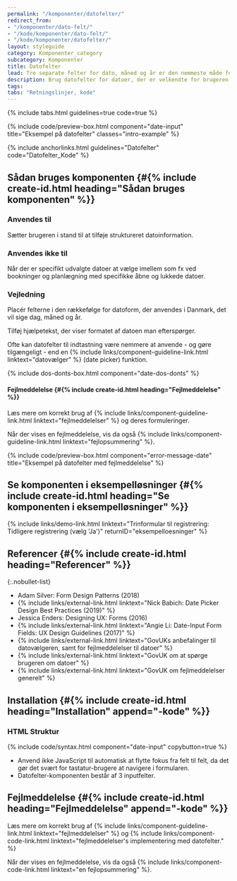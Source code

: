 ```yaml
---
permalink: "/komponenter/datofelter/"
redirect_from:
- "/komponenter/dato-felt/"
- "/kode/komponenter/dato-felt/"
- "/kode/komponenter/datofelter/"
layout: styleguide
category: Komponenter_category
subcategory: Komponenter
title: Datofelter
lead: Tre separate felter for dato, måned og år er den nemmeste måde for brugeren at indskrive en dato.
description: Brug datofelter for datoer, der er velkendte for brugeren (fx fødselsdato).
tags: 
tabs: "Retningslinjer, kode"
---
```


{% include tabs.html guidelines=true code=true %}

{% include code/preview-box.html component="date-input" title="Eksempel på datofelter" classes="intro-example" %}

{% include anchorlinks.html guidelines="Datofelter" code="Datofelter_Kode" %}

<!--split-->

## Sådan bruges komponenten {#{% include create-id.html heading="Sådan bruges komponenten" %}}

### Anvendes til

Sætter brugeren i stand til at tilføje struktureret datoinformation.

### Anvendes ikke til

Når der er specifikt udvalgte datoer at vælge imellem som fx ved bookninger og planlægning med specifikke åbne og lukkede datoer.

### Vejledning

Placér felterne i den rækkefølge for datoform, der anvendes i Danmark, det vil sige dag, måned og år.

Tilføj hjælpetekst, der viser formatet af datoen man efterspørger.

Ofte kan datofelter til indtastning være nemmere at anvende - og gøre tilgængeligt - end en {% include links/component-guideline-link.html linktext="datovælger" %} (date picker) funktion.

{% include dos-donts-box.html component="date-dos-donts" %}

#### Fejlmeddelelse {#{% include create-id.html heading="Fejlmeddelelse" %}}

Læs mere om korrekt brug af {% include links/component-guideline-link.html linktext="fejlmeddelelser" %} og deres formuleringer.

Når der vises en fejlmeddelelse, vis da også {% include links/component-guideline-link.html linktext="fejlopsummering" %}.

{% include code/preview-box.html component="error-message-date" title="Eksempel på datofelter med fejlmeddelelse" %}

## Se komponenten i eksempelløsninger {#{% include create-id.html heading="Se komponenten i eksempelløsninger" %}}

{% include links/demo-link.html linktext="Trinformular til registrering: Tidligere registrering (vælg 'Ja')" returnID="eksempelloesninger" %}

## Referencer {#{% include create-id.html heading="Referencer" %}}

{:.nobullet-list}
- Adam Silver: Form Design Patterns (2018)
- {% include links/external-link.html linktext="Nick Babich: Date Picker Design Best Practices (2019)" %}
- Jessica Enders: Designing UX: Forms (2016)
- {% include links/external-link.html linktext="Angie Li: Date-Input Form Fields: UX Design Guidelines (2017)" %}
- {% include links/external-link.html linktext="GovUKs anbefalinger til datovælgeren, samt for fejlmeddelelser til datoer" %}
- {% include links/external-link.html linktext="GovUK om at spørge brugeren om datoer" %}
- {% include links/external-link.html linktext="GovUK om fejlmeddelelser generelt" %}

<!--split-->

## Installation {#{% include create-id.html heading="Installation" append="-kode" %}}

### HTML Struktur

{% include code/syntax.html component="date-input" copybutton=true %}

- Anvend ikke JavaScript til automatisk at flytte fokus fra felt til felt, da det gør det svært for tastatur-brugere at navigere i formularen.
- Datofelter-komponenten består af 3 inputfelter.

## Fejlmeddelelse {#{% include create-id.html heading="Fejlmeddelelse" append="-kode" %}}

Læs mere om korrekt brug af {% include links/component-guideline-link.html linktext="fejlmeddelelser" %} og {% include links/component-code-link.html linktext="fejlmeddelelser's implementering med datofelter." %}

Når der vises en fejlmeddelelse, vis da også {% include links/component-code-link.html linktext="en fejlopsummering" %}.